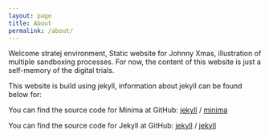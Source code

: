 ```yaml
---
layout: page
title: About
permalink: /about/
---
```

Welcome stratej environment, 
Static website for Johnny Xmas, illustration of multiple sandboxing processes.
For now, the content of this website is just a self-memory of the digital trials.

This website is build using jekyll, information about jekyll can be found below for:

You can find the source code for Minima at GitHub:
[jekyll][jekyll-organization] /
[minima](https://github.com/jekyll/minima)

You can find the source code for Jekyll at GitHub:
[jekyll][jekyll-organization] /
[jekyll](https://github.com/jekyll/jekyll)


[jekyll-organization]: https://github.com/jekyll
